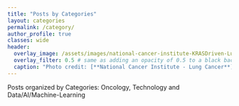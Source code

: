 ```yaml
---
title: "Posts by Categories"
layout: categories
permalink: /category/
author_profile: true
classes: wide
header:
  overlay_image: /assets/images/national-cancer-institute-KRASDriven-Lung-Cancer.jpg
  overlay_filter: 0.5 # same as adding an opacity of 0.5 to a black background
  caption: "Photo credit: [**National Cancer Institute - Lung Cancer**](https://visualsonline.cancer.gov)"
---
```

Posts organized by Categories: Oncology, Technology and Data/AI/Machine-Learning